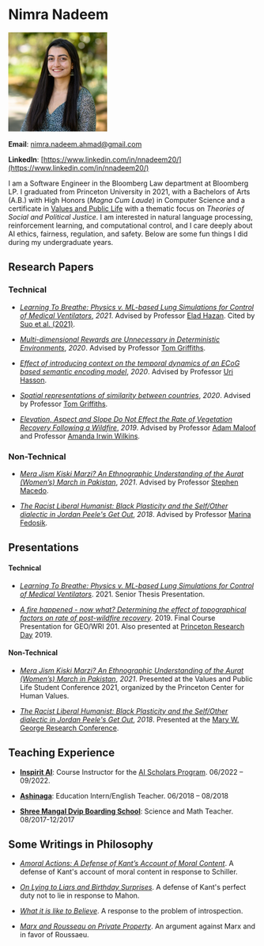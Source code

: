 # Nimra Nadeem

<img src="images/nimra_first_college.jpeg" alt="drawing" width="200"/>  


**Email**: nimra.nadeem.ahmad@gmail.com

**LinkedIn**: [https://www.linkedin.com/in/nnadeem20/](https://www.linkedin.com/in/nnadeem20/)

I am a Software Engineer in the Bloomberg Law department at Bloomberg LP. I graduated from Princeton University in 2021, with a Bachelors of Arts (A.B.) with High Honors (*Magna Cum Laude*) in Computer Science and a certificate in [Values and Public Life](https://uchv.princeton.edu/academic-programs/values-and-public-life) with a thematic focus on *Theories of Social and Political Justice*. I am interested in natural language processing, reinforcement learning, and computational control, and I care deeply about AI ethics, fairness, regulation, and safety. Below are some fun things I did during my undergraduate years.


## Research Papers

### Technical

- [*Learning To Breathe: Physics v. ML-based Lung Simulations for Control of Medical Ventilators*](files/senior_thesis_nnadeem.pdf), *2021*. Advised by Professor [Elad Hazan](https://www.ehazan.com/). Cited by [Suo et al. (2021)](https://arxiv.org/abs/2102.06779).

- [*Multi-dimensional Rewards are Unnecessary in Deterministic Environments*](files/junior_research_spring_20.pdf), *2020*. Advised by Professor [Tom Griffiths](https://cocosci.princeton.edu/tom/index.php).

- [*Effect of introducing context on the temporal dynamics of an ECoG based semantic encoding model*](files/junior_research_fall_19.pdf), *2020*. Advised by Professor [Uri Hasson](https://hassonlab.princeton.edu/people/uri-hasson).

- [*Spatial representations of similarity between countries*](files/cos_360_final_project.pdf), *2020*. Advised by Professor [Tom Griffiths](https://cocosci.princeton.edu/tom/index.php).

- [*Elevation, Aspect and Slope Do Not Effect the Rate of Vegetation Recovery Following a Wildfire*](files/sophomore_geo_research.pdf), *2019*. Advised by Professor [Adam Maloof](https://geosciences.princeton.edu/people/adam-maloof) and Professor [Amanda Irwin Wilkins](https://odoc.princeton.edu/about/who-we-are/amanda-irwin-wilkins).


### Non-Technical

- [*Mera Jism Kiski Marzi? An Ethnographic Understanding of the Aurat (Women’s) March in Pakistan*](files/VPL_research_nnadeem.pdf), *2021*. Advised by Professor [Stephen Macedo](http://www.princeton.edu/~macedo/).

- [*The Racist Liberal Humanist: Black Plasticity and the Self/Other dialectic in Jordan Peele's Get Out*](files/wri_sem_paper.pdf), *2018*. Advised by Professor [Marina Fedosik](https://writing.princeton.edu/about/people/writing-seminar-faculty/marina-fedosik).


## Presentations

#### Technical

- [*Learning To Breathe: Physics v. ML-based Lung Simulations for Control of Medical Ventilators*](files/presentations/thesis_presentation_video.m4v). 2021. Senior Thesis Presentation.

- [*A fire happened - now what? Determining the effect of topographical factors on rate of post-wildfire recovery*](files/presentations/geo_presentation_video.m4v). 2019. Final Course Presentation for GEO/WRI 201. Also presented at [Princeton Research Day](https://www.cs.princeton.edu/taxonomy/term/27) 2019.


#### Non-Technical

- [*Mera Jism Kiski Marzi? An Ethnographic Understanding of the Aurat (Women’s) March in Pakistan*](files/presentations/VPL_conference_slides.pdf), *2021*. Presented at the Values and Public Life Student Conference 2021, organized by the Princeton Center for Human Values.

- [*The Racist Liberal Humanist: Black Plasticity and the Self/Other dialectic in Jordan Peele's Get Out*](files/presentations/mary_george_conference_slides.pdf), *2018*. Presented at the [Mary W. George Research Conference](https://writing.princeton.edu/undergraduates/mary-w-george-research-conference/fall-2018).



## Teaching Experience

- [**Inspirit AI**](https://www.inspiritai.com/): Course Instructor for the [AI Scholars Program](https://www.inspiritai.com/liveonline).  06/2022 – 09/2022.

- [**Ashinaga**](https://www.ashinaga.org/en/): Education Intern/English Teacher. 06/2018 – 08/2018

- [**Shree Mangal Dvip Boarding School**](https://himalayanchildren.org/): Science and Math Teacher. 08/2017-12/2017

## Some Writings in Philosophy

- [*Amoral Actions: A Defense of Kant’s Account of Moral Content*](files/philosophy/kant_amoral_actions.pdf). A defense of Kant's account of moral content in response to Schiller.

- [*On Lying to Liars and Birthday Surprises*](files/philosophy/kant_lying_to_liars.pdf). A defense of Kant's perfect duty not to lie in response to Mahon.

- [*What it is like to Believe*](files/philosophy/what_it_is_like_to_believe.pdf). A response to the problem of introspection.

- [*Marx and Rousseau on Private Property*](files/philosophy/private_property_paper.pdf). An argument against Marx and in favor of Roussaeu.